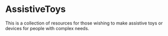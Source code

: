 # AssistiveToys
This is a collection of resources for those wishing to make assistive toys or devices for people with complex needs.
